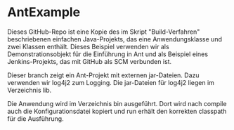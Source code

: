 # AntExample
Dieses GitHub-Repo ist eine Kopie des im Skript "Build-Verfahren" beschriebenen einfachen Java-Projekts, das eine Anwendungsklasse und zwei Klassen enthält. Dieses Beispiel verwenden wir als Demonstrationsobjekt für die Einführung in Ant und als Beispiel eines Jenkins-Projekts, das mit GitHub als SCM verbunden ist. 

Dieser branch zeigt ein Ant-Projekt mit externen jar-Dateien.
Dazu verwenden wir log4j2 zum Logging. Die jar-Dateien für log4j2 liegen im Verzeichnis
lib.

Die Anwendung wird im Verzeichnis bin ausgeführt. Dort wird nach compile auch die Konfigurationsdatei 
kopiert und run erhält den korrekten classpath für die Ausführung.
